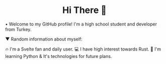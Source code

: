 <h1 align="center">Hi There 👋</h1>

• Welcome to my GitHub profile! I'm a high school student and developer from Turkey.

▼ Random information about myself:

 🔥 I'm a Svelte fan and daily user.
 💻 I have high interest towards Rust.
 📖 I'm learning Python & It's technologies for future plans.
